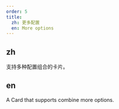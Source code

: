 ```yaml
---
order: 5
title:
  zh: 更多配置
  en: More options
---
```


## zh

支持多种配置组合的卡片。

## en

A Card that supports combine more options.
